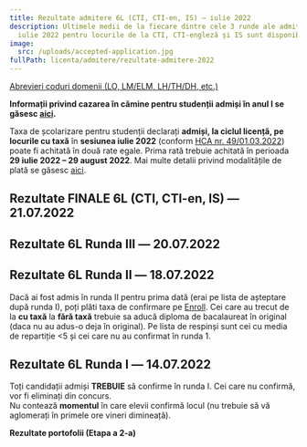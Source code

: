 ```yaml
---
title: Rezultate admitere 6L (CTI, CTI-en, IS) ― iulie 2022
description: Ultimele medii de la fiecare dintre cele 3 runde ale admiterii
  iulie 2022 pentru locurile de la CTI, CTI-engleză și IS sunt disponibile aici.
image:
  src: /uploads/accepted-application.jpg
fullPath: licenta/admitere/rezultate-admitere-2022
---
```

[Abrevieri coduri domenii (LO, LM/ELM, LH/TH/DH, etc.)](https://admitere.ac.upt.ro/uploads/coduri-domenii.pdf)

**Informații privind cazarea în cămine pentru studenții admiși în anul I se găsesc [aici](https://admitere.ac.upt.ro/uploads/info-utile-2022-cazare.pdf).**

Taxa de școlarizare pentru studenții declarați **admiși, la ciclul licență, pe locurile cu taxă** în **sesiunea iulie 2022** (conform [HCA nr. 49/01.03.2022](http://www.upt.ro/img/files/hca/2022/HCA_49_01.03.2022_privind_taxele_de_studii_pentru_anul_universitar_2022-2023.pdf)) poate fi achitată în două rate egale. Prima rată trebuie achitată în perioada **29 iulie 2022 – 29 august 2022**.
Mai multe detalii privind modalitățile de plată se găsesc [aici](https://ac.upt.ro/wp-content/uploads/2022/07/Informare-17645-din-2022-7-13.pdf).

<Block color="red">

## Rezultate FINALE 6L (CTI, CTI-en, IS) ― 21.07.2022

<Attachment label="Rezultate Candidați Tip Bacalaureat" file="/uploads/rf-6l-optiuni-b.pdf"></Attachment>

<Attachment label="Rezultate Candidați olimpici" file="/uploads/rf-6l-optiuni-o.pdf"></Attachment>

<Attachment label="Rezultate candidați olimpici II" file="/uploads/rf-6l-optiuni-d.pdf"></Attachment>

<Attachment label="Rezultate candidați sportivi" file="/uploads/rf-6l-optiuni-t.pdf"></Attachment>

<Attachment label="Rezultate candidați mediu rural" file="/uploads/rf-6l-optiuni-u.pdf"></Attachment>

<Attachment label="Rezultate candidați Etnie romă" file="/uploads/rf-6l-optiuni-r.pdf"></Attachment>

<Attachment label="Rezultate Candidați Centre de Plasament " file="/uploads/rf-6l-optiuni-p.pdf"></Attachment>

<Attachment label="Rezultate candidați locuri SRI" file="/uploads/rf-6l-optiuni-i.pdf"></Attachment>

</Block>

## Rezultate 6L Runda III ― 20.07.2022

<Attachment label="Rezultate Candidați Tip Bacalaureat + Lista respinși" file="/uploads/r3-bacalaureat-respinsi.pdf"></Attachment>

<Attachment label="Rezultate Candidați olimpici" file="/uploads/r3-olimpici.pdf"></Attachment>

<Attachment label="Rezultate candidați respinși (media de repartiție < 5) sau nu au confirmat în rundele I și II" file="/uploads/r2-6l-respinsi-2.pdf"></Attachment>

<Attachment label="Rezultate candidați sportivi" file="/uploads/r3-sportivi.pdf"></Attachment>

<Attachment label="Rezultate candidați mediu rural" file="/uploads/r3-mediulrural.pdf"></Attachment>

<Attachment label="Rezultate candidați Etnie romă" file="/uploads/r3-etnieroma.pdf"></Attachment>

<Attachment label="Rezultate Candidați Centre de Plasament " file="/uploads/r3-centredeplasament.pdf"></Attachment>

<Attachment label="Rezultate candidați locuri SRI" file="/uploads/r3-candidatilocurisri.pdf"></Attachment>

## Rezultate 6L Runda II ― 18.07.2022

Dacă ai fost admis în runda II pentru prima dată (erai pe lista de așteptare după runda I), poți plăti taxa de confirmare pe [Enroll](https://admitere.upt.ro/). Cei care au trecut de la **cu taxă** la **fără taxă** trebuie sa aducă diploma de bacalaureat în original (daca nu au adus-o deja în original). Pe lista de respinși sunt cei cu media de repartiție <5 și cei care nu au confirmat în runda 1.

<Attachment label="Rezultate Candidați Tip Bacalaureat + Lista de așteptare (poți fi admis în runda următoare) + Lista respinși" file="/uploads/r2-bacalaureat-asteptare-respinsi.pdf"></Attachment>

<Attachment label="Rezultate candidați olimpici" file="/uploads/r2-olimpici.pdf"></Attachment>

<Attachment label="Rezultate candidați respinși (media de repartiție < 5) sau nu au confirmat în Runda I " file="/uploads/r2-respinsi.pdf"></Attachment>

<Attachment label="Rezultate candidați sportivi" file="/uploads/r2-sportivi.pdf"></Attachment>

<Attachment label="Rezultate candidați mediu rural" file="/uploads/r2-mediulrural.pdf"></Attachment>

<Attachment label="Rezultate candidați Etnie romă" file="/uploads/r2-etnieroma.pdf"></Attachment>

<Attachment label="Rezultate Candidați Centre de Plasament " file="/uploads/r2-centredeplasament.pdf"></Attachment>

<Attachment label="Rezultate candidați locuri SRI" file="/uploads/r2-candidatisri.pdf"></Attachment>

## Rezultate 6L Runda I ― 14.07.2022

Toți candidații admiși **TREBUIE** să confirme în runda I. Cei care nu confirmă, vor fi eliminați din concurs. \
Nu contează **momentul** în care elevii confirmă locul (nu trebuie să vă aglomerați în primele ore vineri dimineață). 

<Attachment label="Rezultate Candidați Tip Bacalaureat + Lista de așteptare (poți fi admis în rundele următoare) + Lista respinși" file="/uploads/r1-bacalaureat-asteptare-respinsi-.pdf"></Attachment>

<Attachment label="Rezultate candidați olimpici" file="/uploads/r1-olimpici.pdf"></Attachment>

<Attachment label="Rezultate candidați respinși (media de repartiție < 5)" file="/uploads/r1-respinsi.pdf"></Attachment>

<Attachment label="Rezultate candidați sportivi" file="/uploads/r1-sportivi.pdf"></Attachment>

<Attachment label="Rezultate candidați mediu rural" file="/uploads/r1-mediulrural.pdf"></Attachment>

<Attachment label="Rezultate candidați Etnie romă" file="/uploads/r1-etnieroma.pdf"></Attachment>

<Attachment label="Rezultate Candidați Centre de Plasament " file="/uploads/r1-centredeplasament.pdf"></Attachment>

<Attachment label="Rezultate candidați locuri SRI" file="/uploads/r1-candidatilocurisri.pdf"></Attachment>

**Rezultate portofolii (Etapa a 2-a)**

<Attachment label="Rezultate finale portofoliu de realizări (14.07.2022)" file="/uploads/rezultateportofoliu_etapa2.pdf"></Attachment>